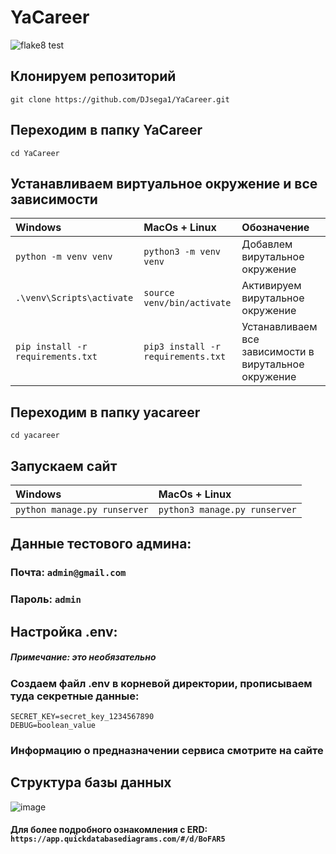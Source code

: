 # YaCareer
![flake8 test]( https://github.com/DJsega1/YaCareer/actions/workflows/django.yml/badge.svg) 

## Клонируем репозиторий
```commandline 
git clone https://github.com/DJsega1/YaCareer.git
```

## Переходим в папку YaCareer
```commandline 
cd YaCareer
```

## Устанавливаем виртуальное окружение и все зависимости
| Windows | MacOs + Linux                            |Обозначение|
| :--------------- | :------------------------------ |:--------------- |
|`python -m venv venv`|`python3 -m venv venv`|Добавлем вирутальное окружение|
|`.\venv\Scripts\activate`|`source venv/bin/activate`| Активируем вирутальное окружение|
|`pip install -r requirements.txt`|`pip3 install -r requirements.txt`| Устанавливаем все зависимости в вирутальное окружение|

## Переходим в папку yacareer
```commandline 
cd yacareer
```

## Запускаем сайт
| Windows | MacOs + Linux                            |
| :--------------- | :------------------------------ |
|`python manage.py runserver`|`python3 manage.py runserver`|

## Данные тестового админа:
### Почта: ```admin@gmail.com```
### Пароль: ```admin```

## Настройка .env:
##### Примечание: это необязательно
### Создаем файл .env в корневой директории, прописываем туда секретные данные:
```commandline
SECRET_KEY=secret_key_1234567890
DEBUG=boolean_value
```
### Информацию о предназначении сервиса смотрите на сайте
## Структура базы данных
![image](https://user-images.githubusercontent.com/69619529/209285928-484b8936-3313-46d7-80e7-88bbe3bfdb6c.png)

#### Для более подробного ознакомления с ERD: ```https://app.quickdatabasediagrams.com/#/d/BoFAR5```
